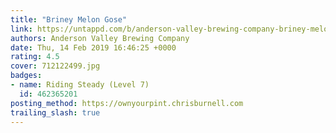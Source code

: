 ```yaml
---
title: "Briney Melon Gose"
link: https://untappd.com/b/anderson-valley-brewing-company-briney-melon-gose/1048349
authors: Anderson Valley Brewing Company
date: Thu, 14 Feb 2019 16:46:25 +0000
rating: 4.5
cover: 712122499.jpg
badges:
- name: Riding Steady (Level 7)
  id: 462365201
posting_method: https://ownyourpint.chrisburnell.com
trailing_slash: true
---
```


